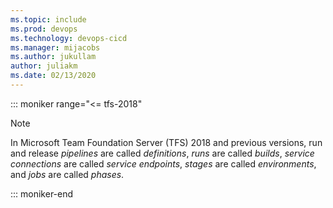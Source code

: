 ```yaml
---
ms.topic: include
ms.prod: devops
ms.technology: devops-cicd
ms.manager: mijacobs
ms.author: jukullam
author: juliakm
ms.date: 02/13/2020
---
```


::: moniker range="<= tfs-2018"
> [!NOTE]  
> In Microsoft Team Foundation Server (TFS) 2018 and previous versions,
run and release _pipelines_ are called _definitions_,
_runs_ are called _builds_,
_service connections_ are called _service endpoints_,
_stages_ are called _environments_,
and _jobs_ are called _phases_.

::: moniker-end

